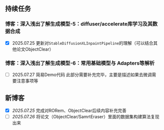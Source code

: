 ## 持续任务
### 博客：深入浅出了解生成模型-5：diffuser/accelerate库学习及其数据合成
- [x] 2025.07.25 更新对`StableDiffusionXLInpaintPipeline`的理解（可以结合其他论文ObjectClear）

### 博客：深入浅出了解生成模型-6：常用基础模型与 Adapters等解析
- [ ] 2025.07.27 简易Demo代码 此部分需要补充完毕，主要是描述如果去微调需要注意事项等


## 新博客
- [x] *2025.07.25* 完成对RORem、ObjectClear后续内容补充完善
- [ ] *2025.07.26* 将论文（ObjectClear/SamrtEraser）里面的数据集构建算法复现出来